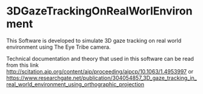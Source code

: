 # 3DGazeTrackingOnRealWorlEnvironment

This Software is developed to simulate 3D gaze tracking on real world environment using The Eye Tribe camera. 

Technical documentation and theory that used in this software can be read from this link http://scitation.aip.org/content/aip/proceeding/aipcp/10.1063/1.4953997 or
https://www.researchgate.net/publication/304054857_3D_gaze_tracking_in_real_world_environment_using_orthographic_projection
